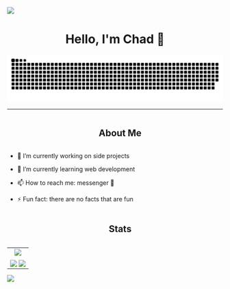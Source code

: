 <!--horizontal divider(gradiant)-->
<img src="https://user-images.githubusercontent.com/73097560/115834477-dbab4500-a447-11eb-908a-139a6edaec5c.gif">

<!--h1 without bottom border-->
<div align="center">
  <span>
    <h1>Hello, I'm Chad 👋</h1>
  </span>
</div>

<!--- snake -->
<div align="center">
  <img src="https://github.com/chdean-09/chdean-09/blob/main/resources/grid-snake.svg" alt="snake" />
</div>
<hr>

<!--h2 without bottom border-->
<div id="user-content-toc">
  <ul align="center">
    <summary><h2 style="display: inline-block">About Me</h2></summary>
  </ul>
</div>

<!--Intro start-->
- 🔭 I’m currently working on side projects
  
- 🌱 I’m currently learning web development
  
- 📫 How to reach me: messenger 🥹
  
- ⚡ Fun fact: there are no facts that are fun
<!--Intro end-->

<!--h2 without bottom border-->
<div id="user-content-toc">
  <ul align="center">
    <summary><h2 style="display: inline-block">Stats</h2></summary>
  </ul>
</div>

<!--- stats start -->
<table align="center">
  <tr border="none" width="100%">
  <td width="100%" align="center">
    <img src="https://streak-stats.demolab.com?user=chdean-09&theme=codestackr&mode=weekly" /> 
  </td>
  </tr>

  <tr border="none" width="100%">
  <td width="100%" align="center">
    <img height=200 align="center" src="https://github-readme-stats.vercel.app/api?username=chdean-09&show_icons=true&theme=codeSTACKr&show=reviews,prs_merged_percentage&hide=stars,issues&include_all_commits=true&rank_icon=percentile&card_width=320" />
    <img height=200 align="center" src="https://github-readme-stats.vercel.app/api/top-langs/?username=chdean-09&layout=compact&theme=codeSTACKr&card_width=220" />
  </td>
  </tr>
</table>
<!--- stats end -->

<!--horizontal divider(gradiant)-->
<img src="https://user-images.githubusercontent.com/73097560/115834477-dbab4500-a447-11eb-908a-139a6edaec5c.gif">

